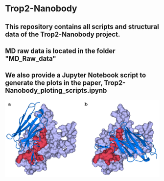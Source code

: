 # Trop2-Nanobody
## This repository contains all scripts and structural data of the Trop2-Nanobody project.
## MD raw data is located in the folder "MD_Raw_data"
## We also provide a Jupyter Notebook script to generate the plots in the paper, Trop2-Nanobody_ploting_scripts.ipynb
![Project](https://github.com/zeysun/Trop2-Nanobody/blob/main/Binding_pose_illustration.png)
